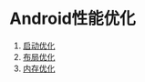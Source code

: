 # Android性能优化

1. [启动优化](https://github.com/tianyalu/NeAppPerformance/blob/master/performance_launch1.md)
2. [布局优化](https://github.com/tianyalu/NeAppPerformance/blob/master/performance_layout2.md)
3. [内存优化](https://github.com/tianyalu/NeAppPerformance/blob/master/performance_memory3.md)


